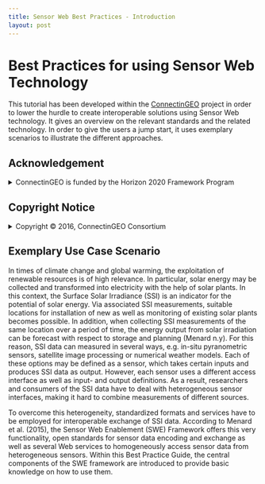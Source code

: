 ```yaml
---
title: Sensor Web Best Practices - Introduction
layout: post
---
```


# Best Practices for using Sensor Web Technology

This tutorial has been developed within the
[ConnectinGEO](http://connectingeo.net/) project in order
to lower the hurdle to create interoperable solutions using Sensor Web
technology. It gives an overview on the relevant standards and the related
technology. In order to give the users a jump start, it uses exemplary
scenarios to illustrate the different approaches.


## Acknowledgement

<details>
  <summary>ConnectinGEO is funded by the Horizon 2020 Framework Program</summary>
  <p><br/>

![ec logo](images/ec.png "EC Logo")
<div>
ConnectinGEO is funded by the Horizon 2020 Framework Program for Research
and Innovation (SC5-18a-2014-H2020) of the European Union under grant
agreement number 641538.
</div>
  </p>
</details>

## Copyright Notice

<details>
  <summary>Copyright © 2016, ConnectinGEO Consortium</summary>
  <div><br/>

The ConnectinGEO Consortium grants third parties the right to use and
distribute all or parts of this document, provided that the ConnectinGEO
project and the document are properly referenced.

THIS DOCUMENT IS PROVIDED BY THE COPYRIGHT HOLDERS AND CONTRIBUTORS "AS IS"
AND ANY EXPRESS OR IMPLIED WARRANTIES, INCLUDING, BUT NOT LIMITED TO, THE
IMPLIED WARRANTIES OF MERCHANTABILITY AND FITNESS FOR A PARTICULAR PURPOSE ARE
DISCLAIMED. IN NO EVENT SHALL THE COPYRIGHT OWNER OR CONTRIBUTORS BE LIABLE FOR
ANY DIRECT, INDIRECT, INCIDENTAL, SPECIAL, EXEMPLARY, OR CONSEQUENTIAL DAMAGES
(INCLUDING, BUT NOT LIMITED TO, PROCUREMENT OF SUBSTITUTE GOODS OR SERVICES;
LOSS OF USE, DATA, OR PROFITS; OR BUSINESS INTERRUPTION) HOWEVER CAUSED AND
ON ANY THEORY OF LIABILITY, WHETHER IN CONTRACT, STRICT LIABILITY, OR TORT
(INCLUDING NEGLIGENCE OR OTHERWISE) ARISING IN ANY WAY OUT OF THE USE OF THIS
DOCUMENT, EVEN IF ADVISED OF THE POSSIBILITY OF SUCH DAMAGE.</div>
</details>

## Exemplary Use Case Scenario

In times of climate change and global warming, the exploitation of renewable
resources is of high relevance. In particular, solar energy may be collected
and transformed into electricity with the help of solar plants. In this context,
the Surface Solar Irradiance (SSI) is an indicator for the potential of solar
energy. Via associated SSI measurements, suitable locations for installation of
new as well as monitoring of existing solar plants becomes possible. In
addition, when collecting SSI measurements of the same location over a period of
time, the energy output from solar irradiation can be forecast with respect to
storage and planning (Menard n.y). For this reason, SSI data can measured in
several ways, e.g. in-situ pyranometric sensors, satellite image processing or
numerical weather models. Each of these options may be defined as a sensor,
which takes certain inputs and produces SSI data as output. However, each sensor
uses a different access interface as well as input- and output definitions. As a
result, researchers and consumers of the SSI data have to deal with
heterogeneous sensor interfaces, making it hard to combine measurements of
different sources.

To overcome this heterogeneity, standardized formats and services have to be
employed for interoperable exchange of SSI data. According to Menard et al.
(2015), the Sensor Web Enablement (SWE) Framework offers this very
functionality, open standards for sensor data encoding and exchange as well as
several Web services to homogeneously access sensor data from heterogeneous
sensors. Within this Best Practice Guide, the central components of the SWE
framework are introduced to provide basic knowledge on how to use them.
